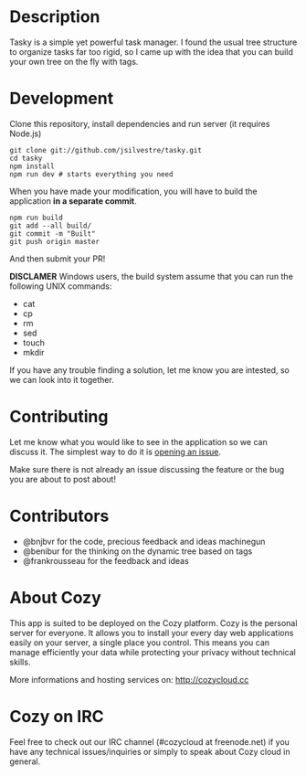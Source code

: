 # Description

Tasky is a simple yet powerful task manager. I found the usual tree structure to organize tasks far too rigid, so I came up with the idea that you can build your own tree on the fly with tags.


# Development

Clone this repository, install dependencies and run server (it requires Node.js)

    git clone git://github.com/jsilvestre/tasky.git
    cd tasky
    npm install
    npm run dev # starts everything you need

When you have made your modification, you will have to build the application **in a separate commit**.

    npm run build
    git add --all build/
    git commit -m "Built"
    git push origin master

And then submit your PR!

**DISCLAMER**
Windows users, the build system assume that you can run the following UNIX commands:

* cat
* cp
* rm
* sed
* touch
* mkdir

If you have any trouble finding a solution, let me know you are intested, so we can look into it together.

# Contributing
Let me know what you would like to see in the application so we can discuss it. The simplest way to do it is [opening an issue](https://github.com/jsilvestre/tasky/issues/new).

Make sure there is not already an issue discussing the feature or the bug you are about to post about!

# Contributors
* @bnjbvr for the code, precious feedback and ideas machinegun
* @benibur for the thinking on the dynamic tree based on tags
* @frankrousseau for the feedback and ideas

# About Cozy

This app is suited to be deployed on the Cozy platform. Cozy is the personal
server for everyone. It allows you to install your every day web applications
easily on your server, a single place you control. This means you can manage
efficiently your data while protecting your privacy without technical skills.

More informations and hosting services on:
http://cozycloud.cc

# Cozy on IRC
Feel free to check out our IRC channel (#cozycloud at freenode.net) if you have any technical issues/inquiries or simply to speak about Cozy cloud in general.
